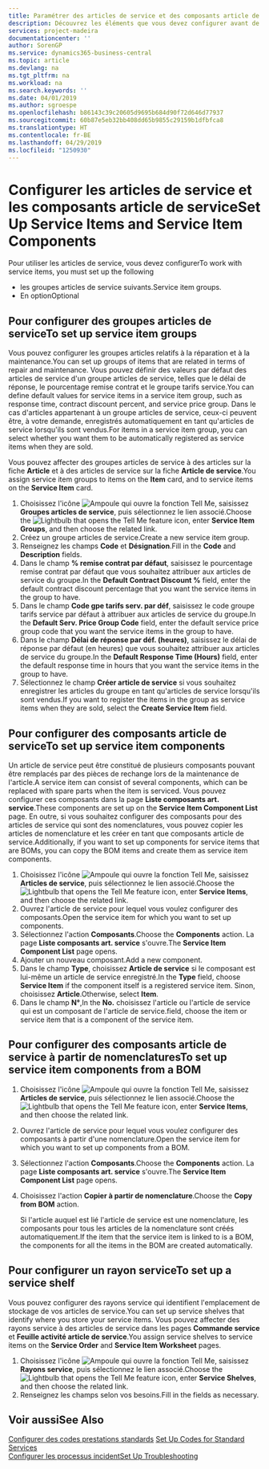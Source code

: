 ```yaml
---
title: Paramétrer des articles de service et des composants article de service | Microsoft Docs
description: Découvrez les éléments que vous devez configurer avant de pouvoir utiliser des articles de service, notamment les valeurs par défaut telles que le délai de réponse, le pourcentage remise contrat et le groupe tarifs service.
services: project-madeira
documentationcenter: ''
author: SorenGP
ms.service: dynamics365-business-central
ms.topic: article
ms.devlang: na
ms.tgt_pltfrm: na
ms.workload: na
ms.search.keywords: ''
ms.date: 04/01/2019
ms.author: sgroespe
ms.openlocfilehash: b86143c39c20605d9695b684d90f72d646d77937
ms.sourcegitcommit: 60b87e5eb32bb408dd65b9855c29159b1dfbfca8
ms.translationtype: HT
ms.contentlocale: fr-BE
ms.lasthandoff: 04/29/2019
ms.locfileid: "1250930"
---
```

# <a name="set-up-service-items-and-service-item-components"></a><span data-ttu-id="929fe-103">Configurer les articles de service et les composants article de service</span><span class="sxs-lookup"><span data-stu-id="929fe-103">Set Up Service Items and Service Item Components</span></span>
<span data-ttu-id="929fe-104">Pour utiliser les articles de service, vous devez configurer</span><span class="sxs-lookup"><span data-stu-id="929fe-104">To work with service items, you must set up the following</span></span>

* <span data-ttu-id="929fe-105">les groupes articles de service suivants.</span><span class="sxs-lookup"><span data-stu-id="929fe-105">Service item groups.</span></span>
* <span data-ttu-id="929fe-106">En option</span><span class="sxs-lookup"><span data-stu-id="929fe-106">Optional</span></span>

## <a name="to-set-up-service-item-groups"></a><span data-ttu-id="929fe-107">Pour configurer des groupes articles de service</span><span class="sxs-lookup"><span data-stu-id="929fe-107">To set up service item groups</span></span>
<span data-ttu-id="929fe-108">Vous pouvez configurer les groupes articles relatifs à la réparation et à la maintenance.</span><span class="sxs-lookup"><span data-stu-id="929fe-108">You can set up groups of items that are related in terms of repair and maintenance.</span></span> <span data-ttu-id="929fe-109">Vous pouvez définir des valeurs par défaut des articles de service d'un groupe articles de service, telles que le délai de réponse, le pourcentage remise contrat et le groupe tarifs service.</span><span class="sxs-lookup"><span data-stu-id="929fe-109">You can define default values for service items in a service item group, such as response time, contract discount percent, and service price group.</span></span> <span data-ttu-id="929fe-110">Dans le cas d'articles appartenant à un groupe articles de service, ceux-ci peuvent être, à votre demande, enregistrés automatiquement en tant qu'articles de service lorsqu'ils sont vendus.</span><span class="sxs-lookup"><span data-stu-id="929fe-110">For items in a service item group, you can select whether you want them to be automatically registered as service items when they are sold.</span></span>  

<span data-ttu-id="929fe-111">Vous pouvez affecter des groupes articles de service à des articles sur la fiche **Article** et à des articles de service sur la fiche **Article de service**.</span><span class="sxs-lookup"><span data-stu-id="929fe-111">You assign service item groups to items on the **Item** card, and to service items on the **Service Item** card.</span></span>  

1. <span data-ttu-id="929fe-112">Choisissez l'icône ![Ampoule qui ouvre la fonction Tell Me](media/ui-search/search_small.png "Dites-moi ce que vous voulez faire"), saisissez **Groupes articles de service**, puis sélectionnez le lien associé.</span><span class="sxs-lookup"><span data-stu-id="929fe-112">Choose the ![Lightbulb that opens the Tell Me feature](media/ui-search/search_small.png "Tell me what you want to do") icon, enter **Service Item Groups**, and then choose the related link.</span></span>  
2. <span data-ttu-id="929fe-113">Créez un groupe articles de service.</span><span class="sxs-lookup"><span data-stu-id="929fe-113">Create a new service item group.</span></span>  
3. <span data-ttu-id="929fe-114">Renseignez les champs **Code** et **Désignation**.</span><span class="sxs-lookup"><span data-stu-id="929fe-114">Fill in the **Code** and **Description** fields.</span></span>  
4. <span data-ttu-id="929fe-115">Dans le champ **% remise contrat par défaut**, saisissez le pourcentage remise contrat par défaut que vous souhaitez attribuer aux articles de service du groupe.</span><span class="sxs-lookup"><span data-stu-id="929fe-115">In the **Default Contract Discount %** field, enter the default contract discount percentage that you want the service items in the group to have.</span></span>  
5. <span data-ttu-id="929fe-116">Dans le champ **Code gpe tarifs serv. par déf**, saisissez le code groupe tarifs service par défaut à attribuer aux articles de service du groupe.</span><span class="sxs-lookup"><span data-stu-id="929fe-116">In the **Default Serv. Price Group Code** field, enter the default service price group code that you want the service items in the group to have.</span></span>  
6. <span data-ttu-id="929fe-117">Dans le champ **Délai de réponse par déf. (heures)**, saisissez le délai de réponse par défaut (en heures) que vous souhaitez attribuer aux articles de service du groupe.</span><span class="sxs-lookup"><span data-stu-id="929fe-117">In the **Default Response Time (Hours)** field, enter the default response time in hours that you want the service items in the group to have.</span></span>  
7. <span data-ttu-id="929fe-118">Sélectionnez le champ **Créer article de service** si vous souhaitez enregistrer les articles du groupe en tant qu'articles de service lorsqu'ils sont vendus.</span><span class="sxs-lookup"><span data-stu-id="929fe-118">If you want to register the items in the group as service items when they are sold, select the **Create Service Item** field.</span></span>  

## <a name="to-set-up-service-item-components"></a><span data-ttu-id="929fe-119">Pour configurer des composants article de service</span><span class="sxs-lookup"><span data-stu-id="929fe-119">To set up service item components</span></span>
<span data-ttu-id="929fe-120">Un article de service peut être constitué de plusieurs composants pouvant être remplacés par des pièces de rechange lors de la maintenance de l'article.</span><span class="sxs-lookup"><span data-stu-id="929fe-120">A service item can consist of several components, which can be replaced with spare parts when the item is serviced.</span></span> <span data-ttu-id="929fe-121">Vous pouvez configurer ces composants dans la page **Liste composants art. service**.</span><span class="sxs-lookup"><span data-stu-id="929fe-121">These components are set up on the **Service Item Component List** page.</span></span> <span data-ttu-id="929fe-122">En outre, si vous souhaitez configurer des composants pour des articles de service qui sont des nomenclatures, vous pouvez copier les articles de nomenclature et les créer en tant que composants article de service.</span><span class="sxs-lookup"><span data-stu-id="929fe-122">Additionally, if you want to set up components for service items that are BOMs, you can copy the BOM items and create them as service item components.</span></span>

1. <span data-ttu-id="929fe-123">Choisissez l'icône ![Ampoule qui ouvre la fonction Tell Me](media/ui-search/search_small.png "Dites-moi ce que vous voulez faire"), saisissez **Articles de service**, puis sélectionnez le lien associé.</span><span class="sxs-lookup"><span data-stu-id="929fe-123">Choose the ![Lightbulb that opens the Tell Me feature](media/ui-search/search_small.png "Tell me what you want to do") icon, enter **Service Items**, and then choose the related link.</span></span>
2. <span data-ttu-id="929fe-124">Ouvrez l'article de service pour lequel vous voulez configurer des composants.</span><span class="sxs-lookup"><span data-stu-id="929fe-124">Open the service item for which you want to set up components.</span></span>  
3. <span data-ttu-id="929fe-125">Sélectionnez l'action **Composants**.</span><span class="sxs-lookup"><span data-stu-id="929fe-125">Choose the **Components** action.</span></span> <span data-ttu-id="929fe-126">La page **Liste composants art. service** s'ouvre.</span><span class="sxs-lookup"><span data-stu-id="929fe-126">The **Service Item Component List** page opens.</span></span>  
4. <span data-ttu-id="929fe-127">Ajouter un nouveau composant.</span><span class="sxs-lookup"><span data-stu-id="929fe-127">Add a new component.</span></span>  
5. <span data-ttu-id="929fe-128">Dans le champ **Type**, choisissez **Article de service** si le composant est lui-même un article de service enregistré.</span><span class="sxs-lookup"><span data-stu-id="929fe-128">In the **Type** field, choose **Service Item** if the component itself is a registered service item.</span></span> <span data-ttu-id="929fe-129">Sinon, choisissez **Article**.</span><span class="sxs-lookup"><span data-stu-id="929fe-129">Otherwise, select **Item**.</span></span>  
6. <span data-ttu-id="929fe-130">Dans le champ **N°**,</span><span class="sxs-lookup"><span data-stu-id="929fe-130">In the **No.**</span></span> <span data-ttu-id="929fe-131">choisissez l'article ou l'article de service qui est un composant de l'article de service.</span><span class="sxs-lookup"><span data-stu-id="929fe-131">field, choose the item or service item that is a component of the service item.</span></span>  

## <a name="to-set-up-service-item-components-from-a-bom"></a><span data-ttu-id="929fe-132">Pour configurer des composants article de service à partir de nomenclatures</span><span class="sxs-lookup"><span data-stu-id="929fe-132">To set up service item components from a BOM</span></span>
1.  <span data-ttu-id="929fe-133">Choisissez l'icône ![Ampoule qui ouvre la fonction Tell Me](media/ui-search/search_small.png "Dites-moi ce que vous voulez faire"), saisissez **Articles de service**, puis sélectionnez le lien associé.</span><span class="sxs-lookup"><span data-stu-id="929fe-133">Choose the ![Lightbulb that opens the Tell Me feature](media/ui-search/search_small.png "Tell me what you want to do") icon, enter **Service Items**, and then choose the related link.</span></span>  
2. <span data-ttu-id="929fe-134">Ouvrez l'article de service pour lequel vous voulez configurer des composants à partir d'une nomenclature.</span><span class="sxs-lookup"><span data-stu-id="929fe-134">Open the service item for which you want to set up components from a BOM.</span></span>  
3. <span data-ttu-id="929fe-135">Sélectionnez l'action **Composants**.</span><span class="sxs-lookup"><span data-stu-id="929fe-135">Choose the **Components** action.</span></span> <span data-ttu-id="929fe-136">La page **Liste composants art. service** s'ouvre.</span><span class="sxs-lookup"><span data-stu-id="929fe-136">The **Service Item Component List** page opens.</span></span>  
4. <span data-ttu-id="929fe-137">Choisissez l'action **Copier à partir de nomenclature**.</span><span class="sxs-lookup"><span data-stu-id="929fe-137">Choose the **Copy from BOM** action.</span></span>  

    <span data-ttu-id="929fe-138">Si l'article auquel est lié l'article de service est une nomenclature, les composants pour tous les articles de la nomenclature sont créés automatiquement.</span><span class="sxs-lookup"><span data-stu-id="929fe-138">If the item that the service item is linked to is a BOM, the components for all the items in the BOM are created automatically.</span></span>  

## <a name="to-set-up-a-service-shelf"></a><span data-ttu-id="929fe-139">Pour configurer un rayon service</span><span class="sxs-lookup"><span data-stu-id="929fe-139">To set up a service shelf</span></span>
<span data-ttu-id="929fe-140">Vous pouvez configurer des rayons service qui identifient l'emplacement de stockage de vos articles de service.</span><span class="sxs-lookup"><span data-stu-id="929fe-140">You can set up service shelves that identify where you store your service items.</span></span> <span data-ttu-id="929fe-141">Vous pouvez affecter des rayons service à des articles de service dans les pages **Commande service** et **Feuille activité article de service**.</span><span class="sxs-lookup"><span data-stu-id="929fe-141">You assign service shelves to service items on the **Service Order** and **Service Item Worksheet** pages.</span></span>  

1. <span data-ttu-id="929fe-142">Choisissez l'icône ![Ampoule qui ouvre la fonction Tell Me](media/ui-search/search_small.png "Dites-moi ce que vous voulez faire"), saisissez **Rayons service**, puis sélectionnez le lien associé.</span><span class="sxs-lookup"><span data-stu-id="929fe-142">Choose the ![Lightbulb that opens the Tell Me feature](media/ui-search/search_small.png "Tell me what you want to do") icon, enter **Service Shelves**, and then choose the related link.</span></span>
2. <span data-ttu-id="929fe-143">Renseignez les champs selon vos besoins.</span><span class="sxs-lookup"><span data-stu-id="929fe-143">Fill in the fields as necessary.</span></span>

## <a name="see-also"></a><span data-ttu-id="929fe-144">Voir aussi</span><span class="sxs-lookup"><span data-stu-id="929fe-144">See Also</span></span>
<span data-ttu-id="929fe-145">[Configurer des codes prestations standards](service-how-setup-service-coding.md) </span><span class="sxs-lookup"><span data-stu-id="929fe-145">[Set Up Codes for Standard Services](service-how-setup-service-coding.md) </span></span>  
[<span data-ttu-id="929fe-146">Configurer les processus incident</span><span class="sxs-lookup"><span data-stu-id="929fe-146">Set Up Troubleshooting</span></span>](service-how-setup-troubleshooting.md)
